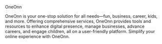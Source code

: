 OneOnn

OneOnn is your one-stop solution for all needs—fun, business, career, kids, and more. Offering comprehensive services, OneOnn provides tools and resources to enhance digital presence, manage businesses, advance careers, and engage children, all on a user-friendly platform. Simplify your online experience with OneOnn.
